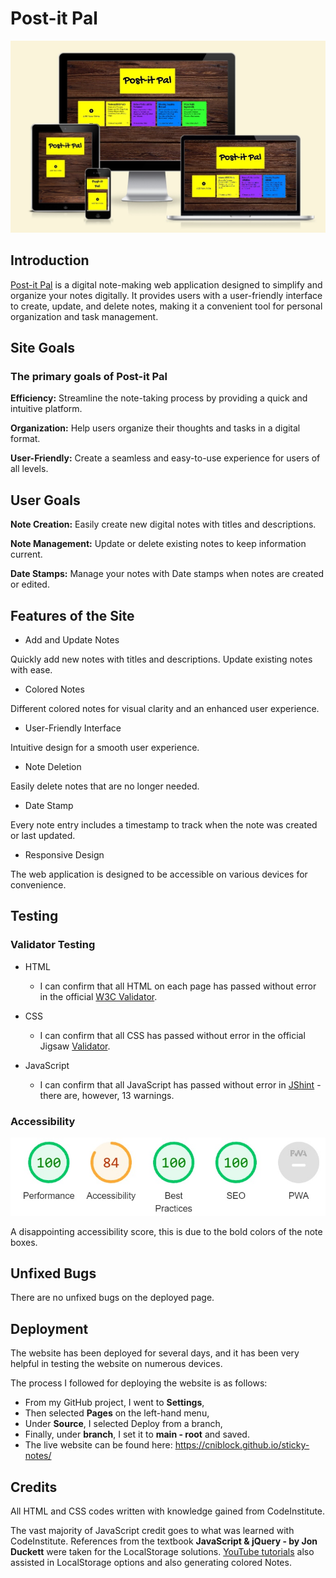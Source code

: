 # Post-it Pal

![Responsive design image](readmeimages/responsive-postitpal.jpg)

## Introduction

[Post-it Pal](https://cniblock.github.io/sticky-notes/) is a digital note-making web application designed to simplify and organize your notes digitally. It provides users with a user-friendly interface to create, update, and delete notes, making it a convenient tool for personal organization and task management.

## Site Goals

### The primary goals of Post-it Pal

**Efficiency:** Streamline the note-taking process by providing a quick and intuitive platform.

**Organization:** Help users organize their thoughts and tasks in a digital format.

**User-Friendly:** Create a seamless and easy-to-use experience for users of all levels.

## User Goals

**Note Creation:** Easily create new digital notes with titles and descriptions.

**Note Management:** Update or delete existing notes to keep information current.

**Date Stamps:** Manage your notes with Date stamps when notes are created or edited.

## Features of the Site

- Add and Update Notes

Quickly add new notes with titles and descriptions.
Update existing notes with ease.

- Colored Notes

Different colored notes for visual clarity and an enhanced user experience.

- User-Friendly Interface

Intuitive design for a smooth user experience.

- Note Deletion

Easily delete notes that are no longer needed.

- Date Stamp

Every note entry includes a timestamp to track when the note was created or last updated.

- Responsive Design

The web application is designed to be accessible on various devices for convenience.

## Testing

### Validator Testing

- HTML

  - I can confirm that all HTML on each page has passed without error in the official [W3C Validator](https://validator.w3.org/#validate_by_input).

- CSS

  - I can confirm that all CSS has passed without error in the official Jigsaw [Validator](https://jigsaw.w3.org/css-validator/#validate_by_input).

- JavaScript
  - I can confirm that all JavaScript has passed without error in [JShint](https://jshint.com/) - there are, however, 13 warnings.

### Accessibility

![Accessibility Score](readmeimages/lighthouse.jpg)

A disappointing accessibility score, this is due to the bold colors of the note boxes.

## Unfixed Bugs

There are no unfixed bugs on the deployed page.

## Deployment

The website has been deployed for several days, and it has been very helpful in testing the website on numerous devices.

The process I followed for deploying the website is as follows:

- From my GitHub project, I went to **Settings**,
- Then selected **Pages** on the left-hand menu,
- Under **Source**, I selected Deploy from a branch,
- Finally, under **branch**, I set it to **main - root** and saved.
- The live website can be found here: <https://cniblock.github.io/sticky-notes/>

## Credits

All HTML and CSS codes written with knowledge gained from CodeInstitute.

The vast majority of JavaScript credit goes to what was learned with CodeInstitute.
References from the textbook **JavaScript & jQuery - by Jon Duckett** were taken for the LocalStorage solutions.
[YouTube tutorials](https://www.youtube.com/watch?v=Efo7nIUF2JY) also assisted in LocalStorage options and also generating colored Notes.
